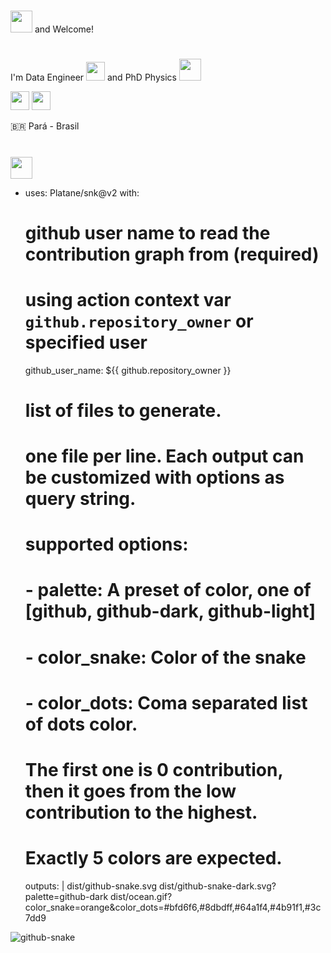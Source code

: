 # 

<img src="https://cdn-icons-png.flaticon.com/512/3662/3662962.png" width="35" height="35"> and Welcome!


#
I'm Data Engineer <img src="https://cdn-icons-png.flaticon.com/512/2980/2980479.png" width="30" height="30"> and PhD Physics <img src="https://cdn-icons-png.flaticon.com/512/882/882991.png" width="35" height="35"> 


<img src="https://cdn-icons-png.flaticon.com/512/1822/1822899.png" width="30" height="30"> <img src="https://cdn-icons-png.flaticon.com/512/3962/3962076.png" width="30" height="30">


:brazil: Pará - Brasil
#


[<img src="https://cdn-icons-png.flaticon.com/512/3536/3536505.png" width="35" height="35">](https://www.linkedin.com/in/felipe-santos-a6057b1a0)


- uses: Platane/snk@v2
  with:
    # github user name to read the contribution graph from (**required**)
    # using action context var `github.repository_owner` or specified user
    github_user_name: ${{ github.repository_owner }}

    # list of files to generate.
    # one file per line. Each output can be customized with options as query string.
    #
    #  supported options:
    #  - palette:     A preset of color, one of [github, github-dark, github-light]
    #  - color_snake: Color of the snake
    #  - color_dots:  Coma separated list of dots color.
    #                 The first one is 0 contribution, then it goes from the low contribution to the highest.
    #                 Exactly 5 colors are expected.
    outputs: |
      dist/github-snake.svg
      dist/github-snake-dark.svg?palette=github-dark
      dist/ocean.gif?color_snake=orange&color_dots=#bfd6f6,#8dbdff,#64a1f4,#4b91f1,#3c7dd9

<picture>
  <source media="(prefers-color-scheme: dark)" srcset="github-snake-dark.svg">
  <source media="(prefers-color-scheme: light)" srcset="github-snake.svg">
  <img alt="github-snake" src="github-snake.svg">
</picture>

